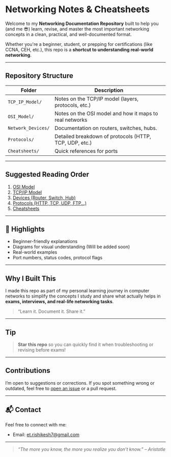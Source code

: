 # Networking Notes & Cheatsheets

Welcome to my **Networking Documentation Repository** built to help you (and me 😎) learn, revise, and master the most important networking concepts in a clean, practical, and well-documented format.

Whether you're a beginner, student, or prepping for certifications (like CCNA, CEH, etc.), this repo is a **shortcut to understanding real-world networking**.

---

## Repository Structure

| Folder              | Description                                                |
|---------------------|------------------------------------------------------------|
| `TCP_IP_Model/`      | Notes on the TCP/IP model (layers, protocols, etc.)        |
| `OSI_Model/`         | Notes on the OSI model and how it maps to real networks    |
| `Network_Devices/`           | Documentation on routers, switches, hubs.            |
| `Protocols/`         | Detailed breakdown of protocols (HTTP, TCP, UDP, etc.)     |
| `Cheatsheets/`       | Quick references for ports |

---

## Suggested Reading Order

1. [OSI Model](./OSI_Model/notes.md)
2. [TCP/IP Model](./TCP_IP_Model/notes.md)
3. [Devices (Router, Switch, Hub)](./Devices/)
4. [Protocols (HTTP, TCP, UDP, FTP...)](./Protocols/)
5. [Cheatsheets](./Cheatsheets/)

---

## 🚀 Highlights

- Beginner-friendly explanations
- Diagrams for visual understanding (Will be added soon)
- Real-world examples
- Port numbers, status codes, protocol flags
 
---

## Why I Built This

I made this repo as part of my personal learning journey in computer networks to simplify the concepts I study and share what actually helps in **exams, interviews, and real-life networking tasks**.

> “Learn it. Document it. Share it.”

---

## Tip

> **Star this repo** so you can quickly find it when troubleshooting or revising before exams!

---

## Contributions

I’m open to suggestions or corrections. If you spot something wrong or outdated, feel free to [open an issue](https://github.com/your-username/networking-notes/issues) or a pull request.

---

## 📬 Contact

Feel free to connect with me:
 - Email: et.rishikesh7@gmail.com

---

> *“The more you know, the more you realize you don’t know.” – Aristotle*
